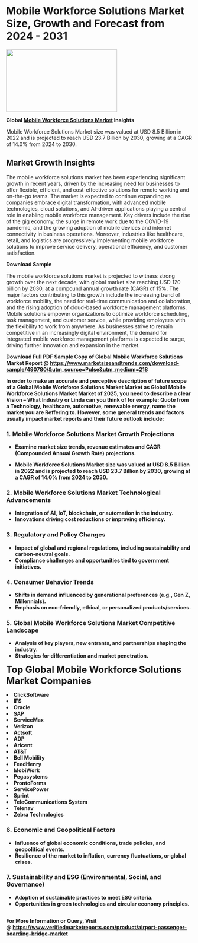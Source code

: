 <H1>Mobile Workforce Solutions Market Size, Growth and Forecast from 2024 - 2031</H1><img class="aligncenter size-medium wp-image-584254" src="https://thirdeyenews.in/wp-content/uploads/2024/09/Global-Market-Research-300x168.jpeg" alt="" width="300" height="168" /><p><strong>Global&nbsp;<a href="https://www.marketsizeandtrends.com/download-sample/490780/&amp;utm_source=Pulse&amp;utm_medium=218">Mobile Workforce Solutions Market</a> Insights</strong></p><p>Mobile Workforce Solutions Market size was valued at USD 8.5 Billion in 2022 and is projected to reach USD 23.7 Billion by 2030, growing at a CAGR of 14.0% from 2024 to 2030.</p><p><h2>Market Growth Insights</h2> <p>The mobile workforce solutions market has been experiencing significant growth in recent years, driven by the increasing need for businesses to offer flexible, efficient, and cost-effective solutions for remote working and on-the-go teams. The market is expected to continue expanding as companies embrace digital transformation, with advanced mobile technologies, cloud solutions, and AI-driven applications playing a central role in enabling mobile workforce management. Key drivers include the rise of the gig economy, the surge in remote work due to the COVID-19 pandemic, and the growing adoption of mobile devices and internet connectivity in business operations. Moreover, industries like healthcare, retail, and logistics are progressively implementing mobile workforce solutions to improve service delivery, operational efficiency, and customer satisfaction.</p> <p><strong>Download Sample</strong></p> <p>The mobile workforce solutions market is projected to witness strong growth over the next decade, with global market size reaching USD 120 billion by 2030, at a compound annual growth rate (CAGR) of 15%. The major factors contributing to this growth include the increasing trend of workforce mobility, the need for real-time communication and collaboration, and the rising adoption of cloud-based workforce management platforms. Mobile solutions empower organizations to optimize workforce scheduling, task management, and customer service, while providing employees with the flexibility to work from anywhere. As businesses strive to remain competitive in an increasingly digital environment, the demand for integrated mobile workforce management platforms is expected to surge, driving further innovation and expansion in the market.</p> <p><strong></p><p><span class=""><strong>Download Full PDF Sample Copy of Global Mobile Workforce Solutions Market Report</strong> @ <a href="https://www.marketsizeandtrends.com/download-sample/490780/&amp;utm_source=Pulse&amp;utm_medium=218" target="_blank">https://www.marketsizeandtrends.com/download-sample/490780/&amp;utm_source=Pulse&amp;utm_medium=218</a></span></p><p>In order to make an accurate and perceptive description of future scope of a Global&nbsp;Mobile Workforce Solutions Market Market as Global&nbsp;Mobile Workforce Solutions Market Market of 2025, you need to describe a clear Vision &ndash; What Industry or Linda can you think of for example: Quote from a Technology, healthcare, automotive, renewable energy, name the market you are Reffering to. However, some general trends and factors usually impact market reports and their future outlook include:</p><h3>1.&nbsp;<strong>Mobile Workforce Solutions Market Growth Projections</strong></h3><ul><li>Examine market size trends, revenue estimates and CAGR (Compounded Annual Growth Rate) projections.</li><li><p>Mobile Workforce Solutions Market size was valued at USD 8.5 Billion in 2022 and is projected to reach USD 23.7 Billion by 2030, growing at a CAGR of 14.0% from 2024 to 2030.</p></li></ul><h3>2.&nbsp;<strong>Mobile Workforce Solutions Market Technological Advancements</strong></h3><ul><li>Integration of AI, IoT, blockchain, or automation in the industry.</li><li>Innovations driving cost reductions or improving efficiency.</li></ul><h3>3.&nbsp;<strong>Regulatory and Policy Changes</strong></h3><ul><li>Impact of global and regional regulations, including sustainability and carbon-neutral goals.</li><li>Compliance challenges and opportunities tied to government initiatives.</li></ul><h3>4.&nbsp;<strong>Consumer Behavior Trends</strong></h3><ul><li>Shifts in demand influenced by generational preferences (e.g., Gen Z, Millennials).</li><li>Emphasis on eco-friendly, ethical, or personalized products/services.</li></ul><h3>5.&nbsp;<strong>Global Mobile Workforce Solutions Market Competitive Landscape</strong></h3><ul><li>Analysis of key players, new entrants, and partnerships shaping the industry.</li><li>Strategies for differentiation and market penetration.</li></ul><p data-pm-slice="1 1 []"><span style="color: inherit; font-family: inherit; font-size: 25px;">Top Global Mobile Workforce Solutions Market Companies</span></p><div class="" data-test-id=""><p><li>ClickSoftware</li><li> IFS</li><li> Oracle</li><li> SAP</li><li> ServiceMax</li><li> Verizon</li><li> Actsoft</li><li> ADP</li><li> Aricent</li><li> AT&T</li><li> Bell Mobility</li><li> FeedHenry</li><li> MobiWork</li><li> Pegasystems</li><li> ProntoForms</li><li> ServicePower</li><li> Sprint</li><li> TeleCommunications System</li><li> Telenav</li><li> Zebra Technologies</li></p></div><h3>6.&nbsp;<strong>Economic and Geopolitical Factors</strong></h3><ul><li>Influence of global economic conditions, trade policies, and geopolitical events.</li><li>Resilience of the market to inflation, currency fluctuations, or global crises.</li></ul><h3>7.&nbsp;<strong>Sustainability and ESG (Environmental, Social, and Governance)</strong></h3><ul><li>Adoption of sustainable practices to meet ESG criteria.</li><li>Opportunities in green technologies and circular economy principles.</li></ul><h2><strong style="font-size: 14px;">For More Information or Query, Visit @&nbsp;</strong><a style="background-color: #ffffff; font-size: 14px;" href="https://www.marketsizeandtrends.com/report/mobile-workforce-solutions-market/" target="_blank">https://www.verifiedmarketreports.com/product/airport-passenger-boarding-bridge-market</a></h2>
